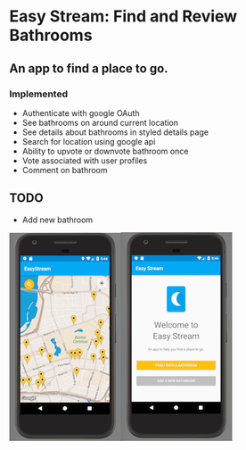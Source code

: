 # Easy Stream: Find and Review Bathrooms
## An app to find a place to go.

### Implemented
- Authenticate with google OAuth
- See bathrooms on around current location
- See details about bathrooms in styled details page
- Search for location using google api
- Ability to upvote or downvote bathroom once
- Vote associated with user profiles
- Comment on bathroom

## TODO
- Add new bathroom

<img src="/rez/easymap.png"><img src="/rez/easysplash.png">

